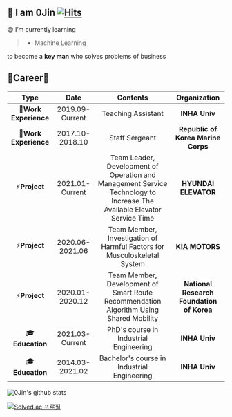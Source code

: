 ## :wave: I am 0Jin [![Hits](https://hits.seeyoufarm.com/api/count/incr/badge.svg?url=https%3A%2F%2Fgithub.com%2FJung0Jin&count_bg=%2379C83D&title_bg=%23555555&icon=&icon_color=%23E7E7E7&title=hits&edge_flat=false)](https://hits.seeyoufarm.com)

😄 I’m currently learning  

> - Machine Learning 

to become a **key man** who solves problems of business

## 🌱Career🌱

|    **Type**    |     **Date**    |                    **Contents**                   |**Organization**|
|:--------------:|:---------------:|:-------------------------------------------------:|:--------------:|
| :office:**Work Experience** | 2019.09-Current | Teaching Assistant |  **INHA Univ**         |
| :office:**Work Experience** | 2017.10-2018.10 | Staff Sergeant |  **Republic of Korea Marine Corps**         |
| ⚡**Project**   | 2021.01-Current | Team Leader, Development of Operation and Management Service Technology to Increase The Available Elevator Service Time |  **HYUNDAI ELEVATOR**          |
| ⚡**Project**   | 2020.06-2021.06 | Team Member, Investigation of Harmful Factors for Musculoskeletal System |  **KIA MOTORS**          |
| ⚡**Project**   | 2020.01-2020.12 | Team Member, Development of Smart Route Recommendation Algorithm Using Shared Mobility |  **National Research Foundation of Korea**          |
| :mortar_board:**Education**  | 2021.03-Current | PhD's course in Industrial Engineering       |  **INHA Univ**     |
| :mortar_board:**Education**  | 2014.03-2021.02 | Bachelor's course in Industrial Engineering     |  **INHA Univ**     |

![0Jin's github stats](https://github-readme-stats.vercel.app/api?username=Jung0Jin&show_icons=true)

[![Solved.ac
프로필](http://mazassumnida.wtf/api/generate_badge?boj=qjsmdk1346)](https://solved.ac/qjsmdk1346)



<!--
**Jung0Jin/Jung0Jin** is a ✨ _special_ ✨ repository because its `README.md` (this file) appears on your GitHub profile.

Here are some ideas to get you started:

- 🔭 I’m currently working on ...
- 🌱 I’m currently learning ...
- 👯 I’m looking to collaborate on ...
- 🤔 I’m looking for help with ...
- 💬 Ask me about ...
- 📫 How to reach me: ...
- 😄 Pronouns: ...
- ⚡ Fun fact: ...
-->
